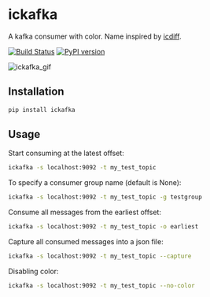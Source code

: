 # ickafka

A kafka consumer with color. Name inspired by [icdiff](https://github.com/jeffkaufman/icdiff).

[![Build Status](https://travis-ci.org/davegallant/ickafka.svg?branch=master)](https://travis-ci.org/davegallant/ickafka)
[![PyPI version](https://badge.fury.io/py/ickafka.svg)](https://badge.fury.io/py/ickafka)

![ickafka_gif](https://user-images.githubusercontent.com/4519234/47589203-7d648080-d936-11e8-8b05-b111d75c0ae4.gif)

## Installation

```bash
pip install ickafka
```

## Usage

Start consuming at the latest offset:

```bash
ickafka -s localhost:9092 -t my_test_topic
```

To specify a consumer group name (default is None):

```bash
ickafka -s localhost:9092 -t my_test_topic -g testgroup
```

Consume all messages from the earliest offset:

```bash
ickafka -s localhost:9092 -t my_test_topic -o earliest
```

Capture all consumed messages into a json file:

```bash
ickafka -s localhost:9092 -t my_test_topic --capture
```

Disabling color:

```bash
ickafka -s localhost:9092 -t my_test_topic --no-color
```
